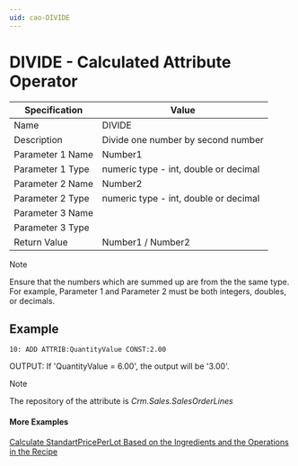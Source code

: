 ```yaml
---
uid: cao-DIVIDE
---
```

# DIVIDE - Calculated Attribute Operator

| Specification | Value |
| ---- | ----- |
| Name | DIVIDE |
| Description | Divide one number by second number |
| Parameter 1 Name | Number1 |
| Parameter 1 Type | numeric type - int, double or decimal |
| Parameter 2 Name | Number2 |
| Parameter 2 Type | numeric type - int, double or decimal |
| Parameter 3 Name |
| Parameter 3 Type |
| Return Value | Number1 / Number2 |

> [!NOTE]
> Ensure that the numbers which are summed up are from the the same type. For example, Parameter 1 and Parameter 2 must be both integers, doubles, or decimals.

## Example

```
10: ADD ATTRIB:QuantityValue CONST:2.00                
```
OUTPUT: If 'QuantityValue = 6.00', the output will be '3.00'.

> [!NOTE]
> The repository of the attribute is *Crm.Sales.SalesOrderLines*


#### More Examples
[Calculate StandartPricePerLot Based on the Ingredients and the Operations in the Recipe](../examples/CalculateStandartPricePerLotBasedOnTheIngredientsAndTheOperationsInTheRecipe.md)
